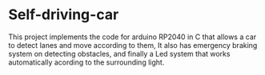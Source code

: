 # Self-driving-car
This project implements the code for arduino RP2040 in C that allows a car to detect lanes and move according to them, It also has emergency braking system on detecting obstacles, and finally a Led system that works automatically acording to the surrounding light.
